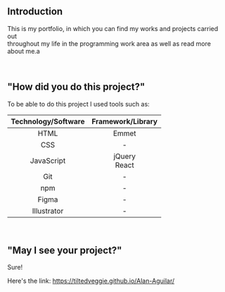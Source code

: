 ## Introduction

This is my portfolio, in which you can find my works and projects carried out <br>
throughout my life in the programming work area as well as read more about me.a

<br>

## "How did you do this project?"

To be able to do this project I used tools such as:

<table align='center'>
  <thead>
    <th>Technology/Software</th>
    <th>Framework/Library</th>
  </thead>
  
  <tbody>
    <tr align='center'>
      <td>HTML</td>
      <td>Emmet</td>
    </tr>
    <tr align='center'>
      <td>CSS</td>
      <td>-</td>
    </tr>
    <tr align='center'>
      <td>JavaScript</td>
      <td>
        jQuery
        <br>
        React
      </td>
    </tr>
    <tr align='center'>
      <td>Git</td>
      <td> - </td>
    </tr>
    <tr align='center'>
      <td>npm</td>
      <td> - </td>
    </tr>
    <tr align='center'>
      <td>Figma</td>
      <td> - </td>
    </tr>
    <tr align='center'>
      <td>Illustrator</td>
      <td> - </td>
    </tr>
  </tbody>
</table>

<br>

## "May I see your project?"

Sure!

Here's the link: https://tiltedveggie.github.io/Alan-Aguilar/
